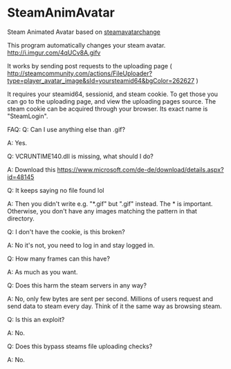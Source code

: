 # SteamAnimAvatar
Steam Animated Avatar based on [steamavatarchange](https://github.com/Leystryku/steamavatarchange)

This program automatically changes your steam avatar. http://i.imgur.com/4qUCv8A.gifv

It works by sending post requests to the uploading page ( http://steamcommunity.com/actions/FileUploader?type=player_avatar_image&sId=yoursteamid64&bgColor=262627 )

It requires your steamid64, sessionid, and steam cookie. To get those you can go to the uploading page, and view the uploading pages source. The steam cookie can be acquired through your browser. Its exact name is "SteamLogin".


FAQ:
Q: Can I use anything else than .gif?

A: Yes.

Q: VCRUNTIME140.dll is missing, what should I do?

A: Download this https://www.microsoft.com/de-de/download/details.aspx?id=48145

Q: It keeps saying no file found lol

A: Then you didn't write e.g. "*.gif" but ".gif" instead. The * is important. Otherwise, you don't have any images matching the pattern in that directory.

Q: I don't have the cookie, is this broken?

A: No it's not, you need to log in and stay logged in.

Q: How many frames can this have?

A: As much as you want.

Q: Does this harm the steam servers in any way?

A: No, only few bytes are sent per second. Millions of users request and send data to steam every day. Think of it the same way as browsing steam.

Q: Is this an exploit?

A: No.

Q: Does this bypass steams file uploading checks?

A: No.
